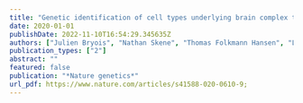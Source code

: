 ```yaml
---
title: "Genetic identification of cell types underlying brain complex traits yields insights into the etiology of Parkinson’s disease"
date: 2020-01-01
publishDate: 2022-11-10T16:54:29.345635Z
authors: ["Julien Bryois", "Nathan Skene", "Thomas Folkmann Hansen", "Lisette JA Kogelman", "Hunna J Watson", "Zijing Liu", "Leo Brueggeman", "Gerome Breen", "Cynthia M Bulik", "Ernest Arenas", " others"]
publication_types: ["2"]
abstract: ""
featured: false
publication: "*Nature genetics*"
url_pdf: https://www.nature.com/articles/s41588-020-0610-9;
---
```


